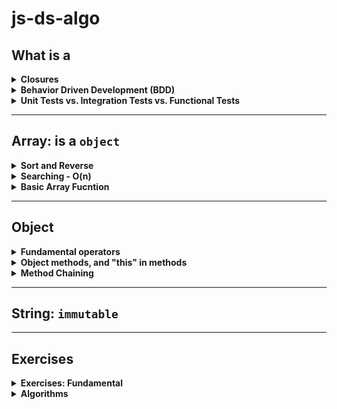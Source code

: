 # js-ds-algo

## What is a
<details>
  <summary><b>Closures</b></summary>
  
| **What**        | **When**          |
| :------------- | :------------- | 
| **Closures** - a function defined within another function. The inner function has access to the outer function’s variables and parameters. | =>`Provides object data hiding and encapsulation.`<br>=>`Function Factories` | 

  - **Example 1:** `Data hiding and encapsulation`
  ```javascript
  var makeCounter = function() {
    var privateCounter = 0;
    function changeBy(val) {
      privateCounter += val;
    }
    return {
      increment: function() {
        changeBy(1);
      },

      decrement: function() {
        changeBy(-1);
      },

      value: function() {
        return privateCounter;
      }
    }
  };

  var counter1 = makeCounter();
  var counter2 = makeCounter();

  alert(counter1.value());  // 0.

  counter1.increment();
  counter1.increment();
  alert(counter1.value()); // 2.

  counter1.decrement();
  alert(counter1.value()); // 1.
  alert(counter2.value()); // 0.
  ```
  
  - **Example 2:** `Function Factories`
  ```javascript
  function makeAdder(x) {
    return function(y) {
      return x + y;
    };
  }

  var add5 = makeAdder(5);
  var add10 = makeAdder(10);

  console.log(add5(2));  // 7
  console.log(add10(2)); // 12
  ```
  - Reference
    - https://medium.com/@dis_is_patrick/practical-uses-for-closures-c65640ae7304
    - https://developer.mozilla.org/en-US/docs/Web/JavaScript/Closures
    
</details>  
  
<details>
  <summary><b>Behavior Driven Development (BDD)</b></summary>
  
| **What**        | **When**          |
| :------------- | :------------- | 
| **BDD** - is a guidance in software development.The flow is as follows:<br><br>1. Write the initial spec, then write tests for the basic functionality<br>2. Initially implement the function<br>3. Run the tests<br>4. Refine the implementation to make it works<br>5. Add more use cases, write more tests<br>6. Repeat 3 - 5 until the functionality is ready. | Start to End of the whole project | 

  - **To clarify the problem specification with these ***Edge Cases*****
    - `Empty input`, `null`, `undefined`, `input types`
    - `Negative number`
    - `Array with 1 or 2 elements`
    - `Range of inputs`
    - `Missing arguments`
    - `Duplicated elements`
    - `Sorted` in `ascending`, or `descending`
      
      
  - **Example 1:**
    - **pow()** function
    ```javascript
    function pow(x, n) {
      if (n < 0 || Math.round(n) != n) {
        return NaN;
      }

      let result = 1;

      for (let i = 0; i < n; i++) {
        result *= x;
      }

      return result;
    }
    ```
    
    - **test with specifications**
    ```javascript
    let Mocha = require('mocha');
    let assert = require('assert');
    let mocha = new Mocha()

    mocha.suite.emit('pre-require', this, 'solution', mocha)

    describe('pow', function() {
      it('2 raised to power 3 is 8', function() {
        assert.equal(pow(2, 3), 8);
      });

      it('3 raised to power 3 is 27', function() {
        assert.equal(pow(3, 3), 27);
      });

      it('the result is NaN for a negative n', function() {
        assert.strictEqual(pow(2, -1), NaN);
      });

      it('the result is NaN for a non-integer', function() {
        assert.strictEqual(pow(2, 1.5), NaN);
      });
    });


    mocha.run();
    ```
    - **Output example**
    ```javascript
    pow
    ✓ 2 raised to power 3 is 8
    ✓ 3 raised to power 3 is 27
    ✓ the result is NaN for a negative n
    ✓ the result is NaN for a non-integer


    4 passing (7ms)
    ```
    
    - **Other assertions**
    ```javascript
    assert.deepEqual(obj1, obg2) - check two objects
    assert.strictEqual(val1, val2) - check strict equality `val1 === val2`
    assert.isTrue(value) - check if `value === true`
    assert.isFalse(value) - check if `value === false`
    ```

</details>
  
<details>
  <summary><b>Unit Tests vs. Integration Tests vs. Functional Tests</b></summary>
  
  | **Dos.** |
  | ------------- |
  | **Unit Tests** - ensure that individual components (a method/function) of the app work as expected. |
  | **Integration Tests** - ensure that these individual components of an application work together as expected. Assertions may test component API, UI, or side-effects (such as database I/O, logging, etc…)|
  | **Functional Tests** - ensure that the app works as expected from the user’s perspective. Assertions primarily test the user interface.|
  
</details>
  
 ---

## Array: is a `object`
<details>
  <summary><b>Sort and Reverse</b></summary>
  
  - `sort()` - sorts the elements of an array IN PLACE (mutate) and RETURN THE SORTED ARRAY.
    
  ```javascript
  // sorts the elements of an array in place and returns the sorted array.
  let a = ['banana', 'cherry', 'apple'];
  let b = a.sort();

  console.log(b); // [ 'apple', 'banana', 'cherry' ]
  console.log(a); // [ 'apple', 'banana', 'cherry' ]
  ```

  ```javascript
  let c = [1111, 4, 222, 33];
  // alphabetic order
  console.log(c.sort()); // [ 1111, 222, 33, 4 ]
  // numerical order
  console.log(c.sort((a, b) => a - b)); // [ 4, 33, 222, 1111 ]
  // reverse numerical order
  console.log(c.sort((a, b) => b - a)); // [ 1111, 222, 33, 4 ]
  ```

  ```javascript
  let d = ['ant', 'Bug', 'cat', 'Dog'];
  // case-sensitive sort
  console.log(d.sort()); // [ 'Bug', 'Dog', 'ant', 'cat' ]

  const caseInsensitiveSort = (s, t) => {
    let a = s.toLowerCase();
    let b = t.toLowerCase();
    if (a < b) return -1;
    if (a > b) return 1;
    return 0;
  };

  console.log(d.sort(caseInsensitiveSort)); // [ 'ant', 'Bug', 'cat', 'Dog' ]
  ```

  - `reverse()` - reverses the elements of an array IN PLACE (mutate) and RETURN THE SORTED ARRAY.
  ```javascript
  let m = [2, 5, 6];
  let n = [4444, 333, 22, 1];
  console.log(m.reverse()); // [ 6, 5, 2 ]
  console.log(n.sort()); // [ 1, 22, 333, 4444 ]
  console.log(n.reverse()); // [ 4444, 333, 22, 1 ]

  let z = ['ant', 'Bug', 'cat', 'Dog'];
  console.log(z.reverse(caseInsensitiveSort)); // [ 'Dog', 'cat', 'Bug', 'ant' ]
  ```
</details>
<details>
  <summary><b>Searching - O(n)</b></summary>
  
  - `indexOf`
  - `lastIndexOf(`
  - `includes()`
  ```javascript
  let s = ['Dill', 'Smile', 'Dill', 'Jon Doe'];
  console.log(s.indexOf('Dill')); // 0
  console.log(s.indexOf('God')); // -1 => no element
  console.log(s.indexOf('Dill', 1)); // 2: searching postion starts at index 1
  
  console.log(s.lastIndexOf('Dill')); // 2
  
  console.log(s.includes('Smith')); // false
  console.log(s.includes('Smile')); // true
  ```
</details>
<details>
  <summary><b>Basic Array Fucntion</b></summary>
  
  - **Initiate an array:**
    - `fill()`
    ```javascript
    let k = new Array(5);
    console.log(k); // [ <5 empty items> ]
    console.log(k.fill(0)); // [ 0, 0, 0, 0, 0 ]
    console.log(k.fill(7, 1, 3)); // [ 0, 7, 7, 0, 0 ]
    ```
  
  - **Mutating an array:** 
    - `push()`
    ```javascript
    // Insert an element at the end
    const array = [1, 2, 3, 4]
    array.push(10) // 5 (returns the length of the new array)
    // array = [1, 2, 3, 4, 10]
    ```

    - `pop()`
    ```javascript
    // Remove an element from the end
    const array = [1, 2, 3 , 4]
    array.pop() // 4 (pop returns the element removed)
    // array = [1, 2, 3]
    ```

    - `unshift()`
    ```javascript
    // Inserts an element in the beginning
    const array = [1, 2, 3, 4]
    array.unshift(9, 10) // 6 returns the length of new array)
    // array = [9, 10, 1, 2, 3, 4] 
    ```

    - `shift()`
    ```javascript
    // Remove first element
    const array = [1, 2, 3, 4]
    array.shift() // 1(returns the removed element)
    // array = [2, 3, 4]
    ```

  - **Iterating an array:**  ***NOT MUTATE*** the original array ***BUT RETURN A NEW ARRAY***.
    - `forEach()` -> params: {element, index, array}
    ```javascript
    // Iterates an array
    const array = [1, 2, 3, 4]
    array.forEach((elemnt, index) => {
       console.log(`Element ${element} at index ${index}`)
    }
    ```

    - `filter()`
    ```javascript
    // Iterates an array -> result is a filtered array
    const array = [1, 2, 3, 4]
    const filteredArray = array.filter(element => element % 2)
    // array = [1, 2, 3, 4]
    // filteredArray = [1, 3]
    ```

    - `map()`
    ```javascript
    // Iterates an array -> result is a filtered array
    const array = [1, 2, 3, 4]
    const mapArray = array.map(element => element * 2)
    // array = [1, 2, 3, 4]
    // mapArray = [2, 4, 6, 8]
    ```

    - `reduce()` -> params: {accumulator, currentElement, index, array}
    ```javascript
    // Reduces an array into a single value 
    const array = [1, 2, 3, 4]
    const result = array.reduce((accumulator, current) => (accumulator + current), 10)
    // array = [1, 2, 3, 4]
    // result = 20
    ```
  
  
  - **Manipulating an array:**  ***NOT MUTAE*** the original array ***BUT RETURN A NEW ARRAY***.
    - `slice()` -> params: {startIndex, endIndex}
    ```javascript
    // Returns desired elements in a new array
    const array = [1, 2, 3, 4]
    const slicedArray = array.slice(0, 2)
    // array = [1, 2, 3, 4]
    // slicedArray = [1, 2]
    ```

    - `concat()`
    ```javascript
    // Append one or more arrays with given array
    const array = [1, 2, 3, 4]
    const concatArray = array.concat([5, 6, 7, 8])
    // array = [1, 2, 3, 4]
    // concatArray = [1, 2, 3, 4, 5, 6, 7, 8]
    ```
  </details> 

  
  ---
  
  ## Object
 <details>
   <summary><b>Fundamental operators</b></summary>
  
  - `obj.property` - dot notation
  - `obj["property"]` - square brackets notation
  - `obj[varWithKey]` - take the key from a variable
  - `delete obj.property` - to delete a property
  - `"key" in obj` - to check if a property with the given key exists
  - `for (let key in obj)` - to iterate over an object
  - `Object.assign()` - to make a real copy (clone)
  ```javascript
    let user = {
    name: "Dill",
    sizes: {
      height: 5.7,
      weight: 120
    }
  }

  let user2 = {
    name: "Smile",
    sizes: {
      height: 5.4,
      weight: 120
    }
  }

  let clone = Object.assign({}, user);

  console.log(user === clone) // false
  console.log(user.sizes === clone.sizes) // true

  let clone2 = Object.assign({}, [user, user2])
  console.log(clone2) 
  /* {
        0: {
          name: "Dill",
          sizes: { ... }
        },
        1: {
          name: "Smile",
          sizes: { ... }
        }
      }*/
  ```
</details>
 <details>
   <summary><b>Object methods, and "this" in methods</b></summary>
  
  - **Object Methods** - `method shorthand`
  ```javascript
  let user = {
    name: "Dill",
    sayHi() {
      alert(this.name);
    }
  };

  user.sayHi(); // Dill
  ```
  
  ```javascript
  let user = {
    name: "Dill",
  };
  
  function sayHi() {
    alert(this.name);
  }

  user.sayHi = sayHi;
  user.sayHi(); // Dill
  ```
  
  - **"this" keyword in methods** - to access the object's property
    - `this` **is not bound** - `this` is evaluated during the **run-time**, depending on the context.
    - if `obj.f()` is called, then `this` is `obj` during the call of `f`. So it's either `user` or `admin` in the below example.
    ```javascript
    let user = {
      name: "Dill"
    };
    let admin = {
      name: "Smile"
    };

    function sayHi() {
      alert(this.name);
    };


    user.f = sayHi;
    admin.f = sayHi;

    user.f(); // Dill (this == user)
    admin.f(); // Smile (this == admin)
    ```
</details>

</details>
 <details>
   <summary><b>Method Chaining</b></summary>
  
  - `ladder` object that allows to go up and down.
  ```javascript
  let ladder = {
    step: 0,
    up() {
      this.step++;
    },
    down() {
      this.step++;
    },
    showStep() {
      alert(this.step);
    }
  }
  ```
  
  - Making several calls in sequence.
  ```javascript
  ladder.up();
  ladder.up();
  ladder.down();
  ladder.showStep(); // 1
  ```
  
  - **Question** - if we want to make calls like this 
  ```javascript
  ladder
    .up()
    .up()
    .down()
    .showStep();
  ```
  
  - **Answer** - return the `object` itself from every call 
  ```javascript
  let ladder = {
    step: 0,
    up() {
      this.step++;
      return this;
    },
    down() {
      this.step--;
      return this;
    },
    showStep() {
      alert(this.step);
      return this;
    }
  }
  ```
</details>

---

## String: `immutable`

---

## Exercises

<details>
  <summary><b>Exercises: Fundamental</b></summary>
    <details>
      <summary><b>Maximum subarray: </b> #array, </summary>
      
   - Test  
  ```javascript
  var Mocha = require('mocha')
  var assert = require('assert')
  var mocha = new Mocha()

  // Bit of a hack, sorry!
  mocha.suite.emit('pre-require', this, 'solution', mocha)

  describe('Test Max Subarray Sum', function() {
    it('should return 5 for [-1, 2, 3, -9]', function() {
      assert.equal(getMaxSubSum([-1, 2, 3, -9]), 5);
    });

    it('should return 11 for [-1, 2, 3, -9, 11]', function() {
      assert.equal(getMaxSubSum([-1, 2, 3, -9, 11]), 11);
    });

    it('should return 3 for [-2, -1, 1, 2]', function() {
      assert.equal(getMaxSubSum([-2, -1, 1, 2]), 3);
    });

    it('should return 100 for [100, -9, 2, -3, 5]', function() {
      assert.equal(getMaxSubSum([100, -9, 2, -3, 5]), 100);
    });

    it('should return 6 for [1, 2, 3]', function() {
      assert.equal(getMaxSubSum([1, 2, 3]), 6);
    });

    it('should return 0 for [-1, -2, -3]', function() {
      assert.equal(getMaxSubSum([-1, -2, -3]), 0);
    });
  })

  mocha.run()
  ```

  ```javascript
  Test Max Subarray Sum
  ✓ should return 5 for [-1, 2, 3, -9]
  ✓ should return 11 for [-1, 2, 3, -9, 11]
  ✓ should return 3 for [-2, -1, 1, 2]
  ✓ should return 100 for [100, -9, 2, -3, 5]
  ✓ should return 6 for [1, 2, 3]
  ✓ should return 0 for [-1, -2, -3]


  6 passing (12ms)
  ```
   
   - Solution
   ```javascript
   function getMaxSubSum(arr) {
        let maxSum = 0
        let partialSum = 0

        for (let item of arr) {
          partialSum += item;
          maxSum = Math.max(maxSum, partialSum);
          if (partialSum < 0) partialSum = 0;
        }

      return maxSum;
    }
   ```
  </details> 
  
  <details>
  <summary><b>Transform dash-separated to camel-cased: </b> background-color --> backgroundColor #string, #array</summary>
  
  - Test
  
  ```javascript
  var Mocha = require('mocha')
  var assert = require('assert')
  var mocha = new Mocha()

  // Bit of a hack, sorry!
  mocha.suite.emit('pre-require', this, 'solution', mocha)

  describe('Test transforming dash-separated to camel-cased', function() {

    it('should return backgroundColor for background-color', function() {
      assert.equal(camelize('background-color'), "backgroundColor");
    });

    it('should return listStyleImage for list-style-image', function() {
      assert.equal(camelize('list-style-image'), "listStyleImage");
    });

  });

  mocha.run()
  ```
  
  ```javascript
   Test transforming dash-separated to camel-cased
    ✓ should return backgroundColor for background-color
    ✓ should return listStyleImage for list-style-image


  2 passing (8ms)
  ```
  
  - Solution
  
  ```javascript
   function camelize(str) {
      return str
        .split("-")
        .map((word, index) => index === 0 ? word : word[0].toUpperCase() + word.slice(1))
        .join('');
    }
  ```
 
 </details>
 
  <details>
  <summary><b>Filter Range: </b> #array</summary>
  
  - Solution
  
  ```javascript
  let arr = [5, 3, 8, 1];

  function filterRange(arr, a, b) {
    return arr
      .filter(item => (item >= a && item <= b));
  }

  let filtered = filterRange(arr, 1, 4);

  alert(filtered); // 3, 1
  alert(arr); // 5, 3, 8, 1
  ```
  
  - `In-Place` Solution
  
  ```javascript
   function filterRangeInPlace(arr, a, b) {
    for (let i = 0; i < arr.length; i++) {
      if (arr[i] < a || arr[i] > b) {
        arr.splice(i, 1);
        i--;
      }
    }
  };


  let arr1 = [5, 3, 8, 1];
  filterRangeInPlace(arr1, 1, 4);

  alert(arr1); // [3, 1]
  ```
  
 </details>
 
 
  <details>
  <summary><b>Copy and Sort Array: </b> #array, #slice(), #sort()</summary>
  
  ```javascript
  let arr = ['HTML', 'JavaScript', 'CSS'];

  function copySorted(arr) {
    return arr.slice().sort();
  }

  let sorted = copySorted(arr);

  alert(sorted); // CSS,HTML,JavaScript
  alert(arr); // HTML,JavaScript,CSS
  ```
 </details>
  
  <details>
  <summary><b>Map to Objects: </b> #array, #map(), #object</summary>
  
  ```javascript
  let john = { name: "John", surname: "Smith", id: 1 };
  let pete = { name: "Pete", surname: "Hunt", id: 2 };
  let mary = { name: "Mary", surname: "Key", id: 3 };

  let users = [john, pete, mary];

  function mapToObj(users) {
    return users.map(user => ({
      fullname: `${user.name} ${user.surname}`,
      id: user.id,
    }));
  }

  let usersMapped = mapToObj(users);

  alert(usersMapped[0].fullname); // John Smith
  alert(usersMapped[0].id); // 1
  ```
 </details>
 
  <details>
  <summary><b>Sort Users by Age: </b> #array, #sort(), #object</summary>
  
  ```javascript
  let john = { name: "John", age: 25 };
  let pete = { name: "Pete", age: 30 };
  let mary = { name: "Mary", age: 28 };

  let arr = [ pete, john, mary ];

  function sortByAge(arr) {
    return arr.sort((a, b) => a.age > b.age ? 1 : -1);
  }

  sortByAge(arr);
  // now: [john, mary, pete]
  alert(arr[0].name); // John
  alert(arr[1].name); // Mary
  alert(arr[2].name); // Pete
  ```
 </details>
 
  <details>
  <summary><b>Get average age computed from Obj: </b> #array, #reduce</summary>
  
  ```javascript
  let john = { name: "John", age: 25 };
  let pete = { name: "Pete", age: 30 };
  let mary = { name: "Mary", age: 29 };

  let arr = [ john, pete, mary ];

  function getAverageAge(users) {
    return arr.reduce((acc, user) => acc + user.age, 0) / users.length;
  }


  alert( getAverageAge(arr) ); // (25 + 30 + 29) / 3 = 28
  ```
 </details>
 
  <details>
  <summary><b>Filter Unique Array Members: </b> #Set, #Array.from()</summary>
  
  ```javascript
  function unique(arr) {
    return Array.from(new Set(arr));
  }
  let strings = ["Hare", "Krishna", "Hare", "Krishna",
  "Krishna", "Krishna", "Hare", "Hare", ":-O"
  ];

  alert( unique(strings) ); // Hare, Krishna, :-O
  ```
 </details>
 
  <details>
  <summary><b>Sum the Object Property</b>: #Object.values(obj), #array, #reduce()</summary>
  
  ```javascript
  let salaries = {
    "John": 100,
    "Pete": 300,
    "Mary": 250
  };


  function sumSalaries(salaries) {
    return Object.values(salaries).reduce((acc, item) => acc + item, 0);
  }

  alert( sumSalaries(salaries) ); // 650
  ```
 </details>
 
 
  <details>
  <summary><b>Count # of Object Properties: </b> #Object.keys(obj), #array</summary>
  
  ```javascript
  let salaries = {
  "John": 100,
  "Pete": 300,
  "Mary": 250
  };


  function count(obj) {
    return Object.keys(obj).length;
  }

  alert(count(salaries)); // 3
  ```
 </details>
 
  <details>
  <summary><b>Get Maximum Salary Person from Users Object: </b> #Object.entries(obj)</summary>
  
  ```javascript
  let salaries = {
  "John": 100,
  "Pete": 300,
  "Mary": 250
  };


  function topSalary(salaries) {
    let maxSalary = 0;
    let highestPaidPerson = null;

    for (let [key, value] of Object.entries(salaries)) {
      if (value > maxSalary) {
        maxSalary = value;
        highestPaidPerson = key;
      }
    }

    return highestPaidPerson;
  }

  alert(topSalary(salaries)); // Pete
  ```
 </details>
 
  <details>
  <summary><b>Filter Array through Function:</b>#closures, #array, #arr.includes()</summary>
  
  ```javascript
  let arr = [1, 2, 3, 4, 5, 6, 7];

  function inBetween(a, b) {
    return function(x) {
      return x >= a && x <= b;
    }
  }

  function inArray(arr) {
    return function(item) {
      return arr.includes(item);
    }
  }

  alert(arr.filter(inBetween(3, 6))); // 3, 4, 5, 6
  alert(arr.filter(inArray([1, 2, 10]))); // 1, 2
  ```
 </details>
 
  <details>
  <summary><b>Sort Array of Objects specified by Object's property:</b> #closures, #array, #object</summary>
  
  ```javascript
  let users = [
    { name: "John", age: 20, surname: "Johnson" },
    { name: "Pete", age: 18, surname: "Peterson" },
    { name: "Ann", age: 19, surname: "Hathaway" }
  ];

  function byField(field) {
    return (a, b) => a[field] > b[field] ? 1 : -1;
  }

  users.sort(byField('name'));
  users.forEach(user => alert(user.name)); // Ann, John, Pete

  users.sort(byField('age'));
  users.forEach(user => alert(user.name)); // Pete, Ann, John
  ```
 </details>
 
  <details>
  <summary><b>Sort users by age</b></summary>
 </details>
 
  <details>
  <summary><b>Sort users by age</b></summary>
 </details>
 
  <details>
  <summary><b>Sort users by age</b></summary>
 </details>
 

 </details> 
 
 
 <details>
 <summary><b>Algorithms</b></summary>
  
  <details>
  <summary><b>Binary Search: </b> #recursion</summary>
  
  ```javascript
  function binarySearch(arr, value) {
    let midIdx = Math.floor(arr.length / 2);
    let midValue = arr[midIdx];

    if (value === midValue) return true;

    if (arr.length > 1 && value < midValue) {
      return binarySearch(arr.splice(0, midIdx), value);
    } else if (arr.length > 1 && value > midValue) {
      return binarySearch(arr.splice(midIdx + 1, arr.length), value);
    } else {
      return false;
    }
  }


  alert(binarySearch([1, 2, 3, 4, 5, 6], 4)); // true
  alert(binarySearch([1, 2, 3, 4, 5, 6], 6)); // true
  alert(binarySearch([1, 2, 3, 4, 5], 0)); // false
  ```
 </details>
 
 <details>
  <summary><b>Max Character: </b> #object</summary>
  
  ```javascript
  function max(str) {
    let charFreqCount = {};

    for (let char of str) {
      if (!charFreqCount[char]) {
        charFreqCount[char] = 0;
      }
      charFreqCount[char] += 1;
    }

    let max = 0;
    let maxChar = null;
    for (let key in charFreqCount) {
      if (charFreqCount[key] > max) {
        max = charFreqCount[key];
        maxChar = key;
      }
    }

    return maxChar;

  }


  alert(max("Hello World!")); // l
  ```
 </details>
 
  <details>
  <summary><b>Anagrams: </b> #object, #map, #sort, #2approaches</summary>
  
  ```javascript
  // O(nlog n + m log m) - time complexity
  // O(n + m) - space complexity  

  const _sort = (str) => {
    return str.replace(/\W/g, "").split("").sort().join("");
  }

  const anagrams1 = (str1, str2) => {
    return _sort(str1) === _sort(str2);
  }

  alert(anagrams1("hello world", "world hello")); // true
  alert(anagrams1("hellow world", "hello there")); // false

  // -----------------------------------------------------------------
  // O(n + m)  - time conplexity
  // O(n + m) - space complexity
  const charCount = (str) => {
    let count = {};
    for (let char of str) {
      if (!count[char]) count[char] = 0;
      count[char] += 1;
    }
    return count;
  }

  const anagrams2 = (str1, str2) => {
    let str1Map = charCount(str1);
    let str2Map = charCount(str2);

    if (Object.keys(str1Map).length !== Object.keys(str2Map).length) return false;


    for (let key in str1Map) {
      if (str1Map[key] !== str2Map[key]) return false;
    }

    return true;
  }

  alert(anagrams2("hello world", "world hello")); // true
  alert(anagrams2("hellow world", "hello there")); // false
  ```
 </details>
 
  <details>
  <summary><b>Count Vowels in string: </b> #Set</summary>
  
  ```javascript
  const countVowels = (str) => {
    let vowelsSet = new Set("aeiou");

    let count = 0;
    for (let chr of str) {
      if (vowelsSet.has(chr)) count += 1;
    }
    return count;
  }

  alert(countVowels("hello world")); // 3
  alert(countVowels("aeiou")); // 5
  ```
 </details>
 
  <details>
  <summary><b>Array Chunking: </b> #array</summary>
  
  ```javascript
  const chunk = (arr, size) => {
    if (size >= arr.length) return [arr];

    let chunks = [];
    for (let i = 0; i < arr.length; i += size) {
      chunks.push(arr.slice(i, i + size));
    }

    return chunks;
  }

  console.log(chunk([1, 2, 3, 4], 2)); // [[1, 2], [3, 4]]
  console.log(chunk([1, 2, 3, 4], 3)); // [[1, 2, 3], [4]]
  console.log(chunk([1, 2, 3, 4], 5)); // [[1, 2, 3, 4]]
  ```
 </details>
 
  <details>
  <summary><b>Reverse Array In-Place: </b></summary>
  
  ```javascript
  const reverseArray = (arr) => {
    let start = 0;
    let end = arr.length - 1;

    while (start < end) {
      [arr[start], arr[end]] = [arr[end], arr[start]];
      start++;
      end--;
    }
  }

  let arr1 = [1, 2, 3, 4];
  let arr2 = [4, 3, 2, 1];
  reverseArray(arr1);
  reverseArray(arr2);
  console.log(arr1); // [4, 3, 2, 1]
  console.log(arr2); // [1, 2, 3, 4]
  ```
 </details>
 
  <details>
  <summary><b>Sort users by age</b></summary>
 </details>
 
 
  <details>
  <summary><b>Sort users by age</b></summary>
 </details>
 
  <details>
  <summary><b>Sort users by age</b></summary>
 </details>
 
 
 
 
 </details> 
